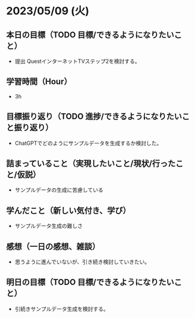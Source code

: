 
# 2023/05/09 (火)

## 本日の目標（TODO 目標/できるようになりたいこと）

- 提出 QuestインターネットTVステップ2を検討する。

## 学習時間（Hour）

- 3h

## 目標振り返り（TODO 進捗/できるようになりたいこと振り返り）

- ChatGPTでどのようにサンプルデータを生成するか検討した。

## 詰まっていること（実現したいこと/現状/行ったこと/仮説）

- サンプルデータの生成に苦慮している

## 学んだこと（新しい気付き、学び）

- サンプルデータ生成の難しさ

## 感想（一日の感想、雑談）

- 思うように進んでいないが、引き続き検討していきたい。

## 明日の目標（TODO 目標/できるようになりたいこと）

- 引続きサンプルデータ生成を検討する。
